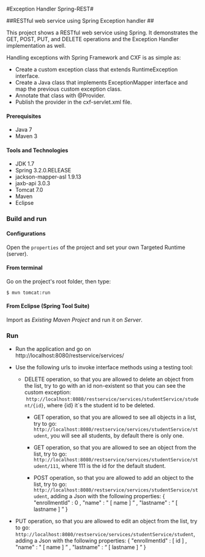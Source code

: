 
#Exception Handler Spring-REST#

##RESTful web service using Spring Exception handler ##

This project shows a RESTful web service using Spring. It demonstrates the GET, POST, PUT, and DELETE operations and the Exception Handler implementation as well.

Handling exceptions with Spring Framework and CXF is as simple as:

- Create a  custom exception class that extends RuntimeException interface.
- Create a Java class that implements ExceptionMapper interface and map the previous custom exception class.
- Annotate that class with @Provider.
- Publish the provider in the cxf-servlet.xml file.

#### Prerequisites

- Java 7
- Maven 3

#### Tools and Technologies

* JDK 1.7
* Spring 3.2.0.RELEASE
* jackson-mapper-asl 1.9.13
* jaxb-api 3.0.3
* Tomcat 7.0
* Maven
* Eclipse 

### Build and run
#### Configurations

Open the `properties` of the project and set your own Targeted Runtime (server).

#### From terminal

Go on the project's root folder, then type:

    $ mvn tomcat:run

#### From Eclipse (Spring Tool Suite)

Import as *Existing Maven Project* and run it on *Server*.

### Run

- Run the application and go on http://localhost:8080/restservice/services/
- Use the following urls to invoke interface methods using a testing tool:

  * DELETE operation, so that you are allowed to delete an object from the list, try to go with an id non-existent so that you can see the custom exception:
  `http://localhost:8080/restservice/services/studentService/student/{id}`, where {id} it´s the student id to be deleted.
  
    * GET operation, so that you are allowed to see all objects in a list, try to go:                  `http://localhost:8080/restservice/services/studentService/student`, you will see all students, by default there is only one.
    
    * GET operation, so that you are allowed to see an object from the list, try to go:                  `http://localhost:8080/restservice/services/studentService/student/111`, where 111 is the id for the default student.
    
    * POST operation, so that you are allowed to add an object to the list, try to go:                  `http://localhost:8080/restservice/services/studentService/student`, adding a Json with the following properties:
{
	"enrollmentId" : 0 ,
	"name" : " [ name ] ” ,
	"lastname" : “ [ lastname ] ”
}
* PUT operation, so that you are allowed to edit an object from the list, try to go:                  `http://localhost:8080/restservice/services/studentService/student`, adding a Json with the following properties:
{
	"enrollmentId" : [ id ] ,
	"name" : " [ name ] ” ,
	"lastname" : “ [ lastname ] ”
}

